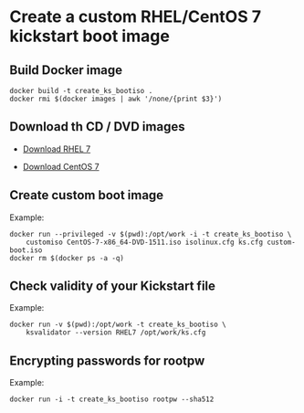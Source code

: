 Create a custom RHEL/CentOS 7 kickstart boot image
===

Build Docker image
---
```
docker build -t create_ks_bootiso .
docker rmi $(docker images | awk '/none/{print $3}')
```

Download th CD / DVD images
---

* [Download RHEL 7](https://access.redhat.com/downloads)

* [Download CentOS 7](https://www.centos.org/download/)


Create custom boot image
---

Example:
```
docker run --privileged -v $(pwd):/opt/work -i -t create_ks_bootiso \
    customiso CentOS-7-x86_64-DVD-1511.iso isolinux.cfg ks.cfg custom-boot.iso
docker rm $(docker ps -a -q)
```

Check validity of your Kickstart file
---

Example:
```
docker run -v $(pwd):/opt/work -t create_ks_bootiso \
    ksvalidator --version RHEL7 /opt/work/ks.cfg
```

Encrypting passwords for rootpw
---

Example:
```
docker run -i -t create_ks_bootiso rootpw --sha512
```
